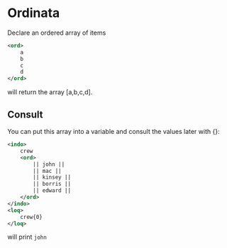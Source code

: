 # Ordinata

Declare an ordered array of items
```xml
<ord>
	a
	b
	c
	d
</ord>
```
will return the array [a,b,c,d].  
## Consult
You can put this array into a variable and consult the values later with {}:
```xml
<indo>
	crew
	<ord>
		|| john ||
		|| mac ||
		|| kinsey ||
		|| borris ||
		|| edward ||
	</ord>
</indo>
<loq>
	crew{0}
</loq>
```
will print ` john `
